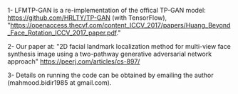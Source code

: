 1- LFMTP-GAN is a re-implementation of the offical TP-GAN model: https://github.com/HRLTY/TP-GAN (with TensorFlow), "https://openaccess.thecvf.com/content_ICCV_2017/papers/Huang_Beyond_Face_Rotation_ICCV_2017_paper.pdf."

2- Our paper at: "2D facial landmark localization method for multi-view face synthesis image using a two-pathway generative adversarial network approach" https://peerj.com/articles/cs-897/

3- Details on running the code can be obtained by emailing the author (mahmood.bidir1985 at gmail.com).
 
